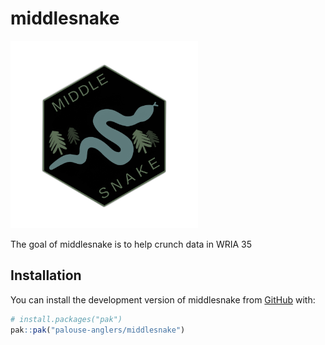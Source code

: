 
<!-- README.md is generated from README.Rmd. Please edit that file -->

# middlesnake

<img src="man/figures/logo.png" width="300" />

<!-- badges: start -->
<!-- badges: end -->

The goal of middlesnake is to help crunch data in WRIA 35

## Installation

You can install the development version of middlesnake from
[GitHub](https://github.com/) with:

``` r
# install.packages("pak")
pak::pak("palouse-anglers/middlesnake")
```
